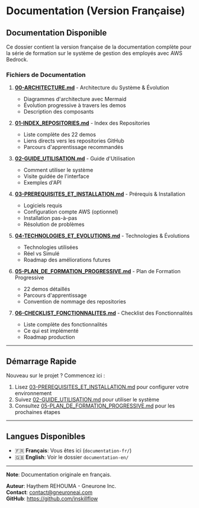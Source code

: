 # Documentation (Version Française)

## Documentation Disponible

Ce dossier contient la version française de la documentation complète pour la série de formation sur le système de gestion des employés avec AWS Bedrock.

### Fichiers de Documentation

1. **[00-ARCHITECTURE.md](00-ARCHITECTURE.md)** - Architecture du Système & Évolution
   - Diagrammes d'architecture avec Mermaid
   - Évolution progressive à travers les demos
   - Description des composants

2. **[01-INDEX_REPOSITORIES.md](01-INDEX_REPOSITORIES.md)** - Index des Repositories
   - Liste complète des 22 demos
   - Liens directs vers les repositories GitHub
   - Parcours d'apprentissage recommandés

3. **[02-GUIDE_UTILISATION.md](02-GUIDE_UTILISATION.md)** - Guide d'Utilisation
   - Comment utiliser le système
   - Visite guidée de l'interface
   - Exemples d'API

4. **[03-PREREQUISITES_ET_INSTALLATION.md](03-PREREQUISITES_ET_INSTALLATION.md)** - Prérequis & Installation
   - Logiciels requis
   - Configuration compte AWS (optionnel)
   - Installation pas-à-pas
   - Résolution de problèmes

5. **[04-TECHNOLOGIES_ET_EVOLUTIONS.md](04-TECHNOLOGIES_ET_EVOLUTIONS.md)** - Technologies & Évolutions
   - Technologies utilisées
   - Réel vs Simulé
   - Roadmap des améliorations futures

6. **[05-PLAN_DE_FORMATION_PROGRESSIVE.md](05-PLAN_DE_FORMATION_PROGRESSIVE.md)** - Plan de Formation Progressive
   - 22 demos détaillés
   - Parcours d'apprentissage
   - Convention de nommage des repositories

7. **[06-CHECKLIST_FONCTIONNALITES.md](06-CHECKLIST_FONCTIONNALITES.md)** - Checklist des Fonctionnalités
   - Liste complète des fonctionnalités
   - Ce qui est implémenté
   - Roadmap production

---

## Démarrage Rapide

Nouveau sur le projet ? Commencez ici :

1. Lisez [03-PREREQUISITES_ET_INSTALLATION.md](03-PREREQUISITES_ET_INSTALLATION.md) pour configurer votre environnement
2. Suivez [02-GUIDE_UTILISATION.md](02-GUIDE_UTILISATION.md) pour utiliser le système
3. Consultez [05-PLAN_DE_FORMATION_PROGRESSIVE.md](05-PLAN_DE_FORMATION_PROGRESSIVE.md) pour les prochaines étapes

---

## Langues Disponibles

- 🇫🇷 **Français**: Vous êtes ici (`documentation-fr/`)
- 🇬🇧 **English**: Voir le dossier `documentation-en/`

---

**Note**: Documentation originale en français.

**Auteur**: Haythem REHOUMA - Gneurone Inc.  
**Contact**: contact@gneuroneai.com  
**GitHub**: https://github.com/inskillflow

